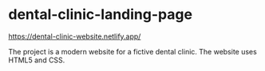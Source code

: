 # dental-clinic-landing-page

https://dental-clinic-website.netlify.app/

The project is a modern website for a fictive dental clinic. The website uses HTML5 and CSS. 
